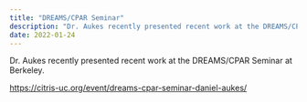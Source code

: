 ```yaml
--- 
title: "DREAMS/CPAR Seminar"
description: "Dr. Aukes recently presented recent work at the DREAMS/CPAR Seminar at Berkeley"
date: 2022-01-24
---
```


Dr. Aukes recently presented recent work at the DREAMS/CPAR Seminar at Berkeley.

<https://citris-uc.org/event/dreams-cpar-seminar-daniel-aukes/>

